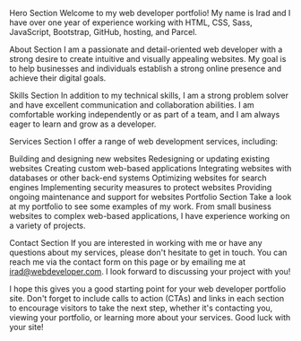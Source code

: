 Hero Section
Welcome to my web developer portfolio! My name is Irad and I have over one year of experience working with HTML, CSS, Sass, JavaScript, Bootstrap, GitHub, hosting, and Parcel.

About Section
I am a passionate and detail-oriented web developer with a strong desire to create intuitive and visually appealing websites. My goal is to help businesses and individuals establish a strong online presence and achieve their digital goals.

Skills Section
In addition to my technical skills, I am a strong problem solver and have excellent communication and collaboration abilities. I am comfortable working independently or as part of a team, and I am always eager to learn and grow as a developer.

Services Section
I offer a range of web development services, including:

Building and designing new websites
Redesigning or updating existing websites
Creating custom web-based applications
Integrating websites with databases or other back-end systems
Optimizing websites for search engines
Implementing security measures to protect websites
Providing ongoing maintenance and support for websites
Portfolio Section
Take a look at my portfolio to see some examples of my work. From small business websites to complex web-based applications, I have experience working on a variety of projects.

Contact Section
If you are interested in working with me or have any questions about my services, please don't hesitate to get in touch. You can reach me via the contact form on this page or by emailing me at irad@webdeveloper.com. I look forward to discussing your project with you!

I hope this gives you a good starting point for your web developer portfolio site. Don't forget to include calls to action (CTAs) and links in each section to encourage visitors to take the next step, whether it's contacting you, viewing your portfolio, or learning more about your services. Good luck with your site!